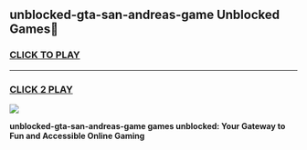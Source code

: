 
## unblocked-gta-san-andreas-game Unblocked Games👋
<h3>
<a href="https://news.freeplayer.one?title=unblocked-gta-san-andreas-game&ref=16F">CLICK TO PLAY</a></h3>
<hr>

<h3>
<a href="https://news.freeplayer.one?title=unblocked-gta-san-andreas-game&ref=16F">CLICK 2 PLAY</a>
  
</h3>

<a href="https://news.freeplayer.one?title=unblocked-gta-san-andreas-game&ref=16F/"><img src="https://clearcache.store/games.png"></a>


**unblocked-gta-san-andreas-game games unblocked: Your Gateway to Fun and Accessible Online Gaming**
